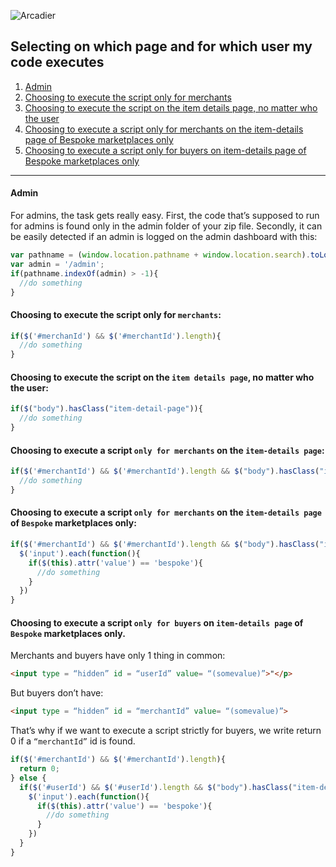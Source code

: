 ![Arcadier](https://theme.zdassets.com/theme_assets/2008942/9566e69f67b1ee67fdfbcd79b1e580bdbbc98874.svg "Arcadier")
## Selecting on which page and for which user my code executes

1. [Admin](https://github.com/Arcadier/Tutorials#admin)
2. [Choosing to execute the script only for merchants](https://github.com/Arcadier/Tutorials#choosing-to-execute-the-script-only-for-merchants)
3. [Choosing to execute the script on the item details page, no matter who the user](https://github.com/Arcadier/Tutorials#choosing-to-execute-the-script-on-the-item-details-page-no-matter-who-the-user)
4. [Choosing to execute a script only for merchants on the item-details page of Bespoke marketplaces only](https://github.com/Arcadier/Tutorials#choosing-to-execute-a-script-only-for-merchants-on-the-item-details-page-of-bespoke-marketplaces-only)
5. [Choosing to execute a script only for buyers on item-details page of Bespoke marketplaces only](https://github.com/Arcadier/Tutorials#choosing-to-execute-a-script-only-for-buyers-on-item-details-page-of-bespoke-marketplaces-only)

---
#### Admin ####
For admins, the task gets really easy. First, the code that’s supposed to run for admins is
found only in the admin folder of your zip file.
Secondly, it can be easily detected if an admin is logged on the admin dashboard with this:
```javascript
var pathname = (window.location.pathname + window.location.search).toLowerCase();
var admin = '/admin';
if(pathname.indexOf(admin) > -1){ 
  //do something
}
```
#### Choosing to execute the script only for `merchants`:
```javascript
if($('#merchanId') && $('#merchantId').length){ 
  //do something
}
```

#### Choosing to execute the script on the `item details page`, no matter who the user:
```javascript
if($("body").hasClass("item-detail-page")){ 
  //do something
}
```
#### Choosing to execute a script `only for merchants` on the `item-details page`:
```javascript
if($('#merchantId') && $('#merchantId').length && $("body").hasClass("item-detail-page")){ 
  //do something
}
```
#### Choosing to execute a script `only for merchants` on the `item-details page` of `Bespoke` marketplaces only:
```javascript
if($('#merchantId') && $('#merchantId').length && $("body").hasClass("item-detail-page")){ 
  $('input').each(function(){
    if($(this).attr('value') == 'bespoke'){
      //do something
    }
  })
}
```
#### Choosing to execute a script `only for buyers` on `item-details page` of `Bespoke` marketplaces only.
Merchants and buyers have only 1 thing in common:
```html
<input type = “hidden” id = “userId” value= “(somevalue)”>"</p>
```
But buyers don’t have:
```html
<input type = “hidden” id = “merchantId” value= “(somevalue)”>
```
That’s why if we want to execute a script strictly for buyers, we write return 0
if a `“merchantId”` id is found.
```javascript
if($('#merchantId') && $('#merchantId').length){
  return 0;
} else {
  if($('#userId') && $('#userId').length && $("body").hasClass("item-detail-page")){ 
    $('input').each(function(){
      if($(this).attr('value') == 'bespoke'){
        //do something
      }
    })
  }
}
```
